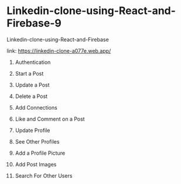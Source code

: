 # Linkedin-clone-using-React-and-Firebase-9
Linkedin-clone-using-React-and-Firebase

link: https://linkedin-clone-a077e.web.app/

1. Authentication

2. Start a Post

3. Update a Post

4. Delete a Post

5. Add Connections

6. Like and Comment on a Post

7. Update Profile

8. See Other Profiles

9. Add a Profile Picture

10. Add Post Images

11. Search For Other Users
